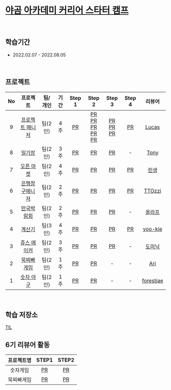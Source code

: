 # [야곰 아카데미 커리어 스타터 캠프](https://www.yagom-academy.kr/camp/career-starter)
</br>

## 학습기간
* 2022.02.07 - 2022.08.05
</br>

## 프로젝트
|No|프로젝트| 팀/개인 |기간|Step 1|Step 2|Step 3|Step 4|리뷰어|
|:--:|:------:|:---:|:------:|:------:|:------:|:------:|:--------:|:--------:|
|9|[프로젝트 매니저](https://github.com/kimkyunghun3/ios-project-manager)|팀(2인)|4주|[PR](https://github.com/yagom-academy/ios-project-manager/pull/119)|[PR](https://github.com/yagom-academy/ios-project-manager/pull/127) </br> [PR](https://github.com/yagom-academy/ios-project-manager/pull/134) </br>[PR](https://github.com/yagom-academy/ios-project-manager/pull/140) </br> [PR](https://github.com/yagom-academy/ios-project-manager/pull/146) </br>[PR](https://github.com/yagom-academy/ios-project-manager/pull/150)|[PR](https://github.com/yagom-academy/ios-project-manager/pull/152)</br>[PR](https://github.com/yagom-academy/ios-project-manager/pull/158)</br> [PR](https://github.com/yagom-academy/ios-project-manager/pull/162)|[PR](https://github.com/yagom-academy/ios-project-manager/pull/170)|[Lucas](https://github.com/innocarpe)
|8|[일기장](https://github.com/kimkyunghun3/ios-diary)|팀(2인)|3주|[PR](https://github.com/yagom-academy/ios-diary/pull/2)|[PR](https://github.com/yagom-academy/ios-diary/pull/16)|[PR](https://github.com/yagom-academy/ios-diary/pull/25)|-|[Tony](https://github.com/Monsteel)
|7|[오픈 마켓](https://github.com/kimkyunghun3/ios-open-market)|팀(2인)|4주|[PR](https://github.com/yagom-academy/ios-open-market/pull/142)|[PR](https://github.com/yagom-academy/ios-open-market/pull/153)|[PR](https://github.com/yagom-academy/ios-open-market/pull/164)|[PR](https://github.com/yagom-academy/ios-open-market/pull/170)|[린생](https://github.com/jungseungyeo)
|6|[은행창구매니저](https://github.com/kimkyunghun3/ios-bank-manager)|팀(2인)|2주|[PR](https://github.com/yagom-academy/ios-bank-manager/pull/144)|[PR](https://github.com/yagom-academy/ios-bank-manager/pull/154)|[PR](https://github.com/yagom-academy/ios-bank-manager/pull/163)|[PR](https://github.com/yagom-academy/ios-bank-manager/pull/174)|[TTOzzi](https://github.com/TTOzzi)|
|5|[만국박람회](https://github.com/kimkyunghun3/ios-exposition-universelle)|팀(2인)|2주|[PR](https://github.com/yagom-academy/ios-exposition-universelle/pull/138)|[PR](https://github.com/yagom-academy/ios-exposition-universelle/pull/154)|[PR](https://github.com/yagom-academy/ios-exposition-universelle/pull/160)|-|[올라프](https://github.com/1Consumption)|
|4|[계산기](https://github.com/kimkyunghun3/ios-calculator-app)|팀(3인)|4주|[PR](https://github.com/yagom-academy/ios-calculator-app/pull/176)|[PR](https://github.com/yagom-academy/ios-calculator-app/pull/213)|[PR](https://github.com/yagom-academy/ios-calculator-app/pull/219)|[PR](https://github.com/yagom-academy/ios-calculator-app/pull/228)|[yoo-kie](https://github.com/yoo-kie)|
|3|[쥬스 메이커](https://github.com/kimkyunghun3/juice-maker-iOS)|팀(2인)|3주|[PR](https://github.com/yagom-academy/ios-juice-maker/pull/189)|[PR](https://github.com/yagom-academy/ios-juice-maker/pull/194)|[PR](https://github.com/yagom-academy/ios-juice-maker/pull/215)|-|[도미닉](https://github.com/AppleCEO)|
|2|[묵찌빠 게임](https://github.com/kimkyunghun3/ios-rock-paper-scissors-yagom)|팀(2인)|1주|[PR](https://github.com/yagom-academy/ios-rock-paper-scissors/pull/114)|[PR](https://github.com/yagom-academy/ios-rock-paper-scissors/pull/120)|-|-|[Ari](https://github.com/leeari95)|
|1|[숫자 야구](https://github.com/kimkyunghun3/baseballGame)|팀(2인)|1주|[PR](https://github.com/yagom-academy/ios-number-baseball/pull/80)|[PR](https://github.com/yagom-academy/ios-number-baseball/pull/90)|-|-|[forestjae](https://github.com/forestjae)|
</br>

## 학습 저장소
[TIL](https://github.com/kimkyunghun3/TIL_iOS)

## 6기 리뷰어 활동

| 프로젝트명 | STEP1 | STEP2 | 
| :-: | :-: | :-: |
|숫자게임|[PR](https://github.com/yagom-academy/ios-number-baseball/pull/97)|[PR](https://github.com/yagom-academy/ios-number-baseball/pull/116)|
|묵찌빠게임|[PR](https://github.com/yagom-academy/ios-rock-paper-scissors/pull/131)|[PR](https://github.com/yagom-academy/ios-rock-paper-scissors/pull/142)|
</br>


